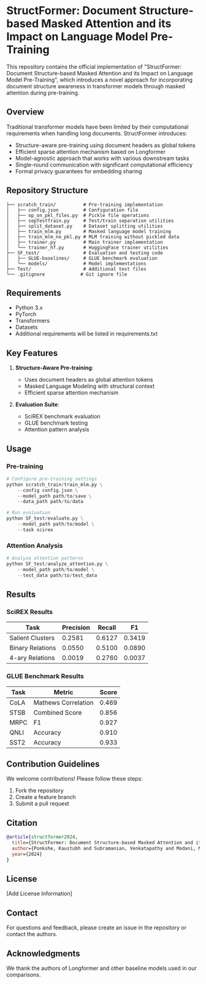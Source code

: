 # StructFormer: Document Structure-based Masked Attention and its Impact on Language Model Pre-Training

This repository contains the official implementation of "StructFormer: Document Structure-based Masked Attention and its Impact on Language Model Pre-Training", which introduces a novel approach for incorporating document structure awareness in transformer models through masked attention during pre-training.

## Overview

Traditional transformer models have been limited by their computational requirements when handling long documents. StructFormer introduces:

- Structure-aware pre-training using document headers as global tokens
- Efficient sparse attention mechanism based on Longformer
- Model-agnostic approach that works with various downstream tasks
- Single-round communication with significant computational efficiency
- Formal privacy guarantees for embedding sharing

## Repository Structure

```
├── scratch_train/          # Pre-training implementation
│   ├── config.json         # Configuration file
│   ├── op_on_pkl_files.py  # Pickle file operations
│   ├── sepTestTrain.py     # Test/train separation utilities
│   ├── split_dataset.py    # Dataset splitting utilities
│   ├── train_mlm.py        # Masked language model training
│   ├── train_mlm_no_pkl.py # MLM training without pickled data
│   ├── trainer.py          # Main trainer implementation
│   └── trainer_hf.py       # HuggingFace trainer utilities
├── SF_test/                # Evaluation and testing code
│   ├── GLUE-baselines/     # GLUE benchmark evaluation
│   └── models/             # Model implementations
├── Test/                   # Additional test files
└── .gitignore             # Git ignore file
```

## Requirements

- Python 3.x
- PyTorch
- Transformers
- Datasets
- Additional requirements will be listed in requirements.txt

## Key Features

1. **Structure-Aware Pre-training**:
   - Uses document headers as global attention tokens 
   - Masked Language Modeling with structural context
   - Efficient sparse attention mechanism

2. **Evaluation Suite**:
   - SciREX benchmark evaluation
   - GLUE benchmark testing
   - Attention pattern analysis

## Usage

### Pre-training

```python
# Configure pre-training settings
python scratch_train/train_mlm.py \
    --config config.json \
    --model_path path/to/save \
    --data_path path/to/data

# Run evaluation
python SF_test/evaluate.py \
    --model_path path/to/model \
    --task scirex
```

### Attention Analysis

```python
# Analyze attention patterns
python SF_test/analyze_attention.py \
    --model_path path/to/model \
    --test_data path/to/test_data
```

## Results 

### SciREX Results
| Task | Precision | Recall | F1 |
|------|-----------|--------|----| 
| Salient Clusters | 0.2581 | 0.6127 | 0.3419 |
| Binary Relations | 0.0550 | 0.5100 | 0.0890 |
| 4-ary Relations | 0.0019 | 0.2760 | 0.0037 |

### GLUE Benchmark Results
| Task | Metric | Score |
|------|--------|-------|
| CoLA | Mathews Correlation | 0.469 |
| STSB | Combined Score | 0.856 |
| MRPC | F1 | 0.927 |
| QNLI | Accuracy | 0.910 |
| SST2 | Accuracy | 0.933 |

## Contribution Guidelines

We welcome contributions! Please follow these steps:

1. Fork the repository
2. Create a feature branch
3. Submit a pull request

## Citation

```bibtex
@article{structformer2024,
  title={StructFormer: Document Structure-based Masked Attention and its Impact on Language Model Pre-Training},
  author={Ponkshe, Kaustubh and Subramanian, Venkatapathy and Modani, Natwar and Ramakrishnan, Ganesh},
  year={2024}
}
```

## License

[Add License Information]

## Contact

For questions and feedback, please create an issue in the repository or contact the authors.

## Acknowledgments

We thank the authors of Longformer and other baseline models used in our comparisons.
